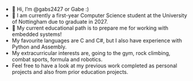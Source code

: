 - 👋 Hi, I’m @gabs2427 or Gabe :)
- 👀 I am currently a first-year Computer Science student at the University of Nottingham due to graduate in 2027.
- 🌱 My current educational path is to prepare me for working with embedded systems!
- My favourite languages are C and C#, but I also have experience with Python and Assembly.
- My extracurricular interests are, going to the gym, rock climbing, combat sports, formula and robotics.
- Feel free to have a look at my previous work completed as personal projects and also from prior education projects.
